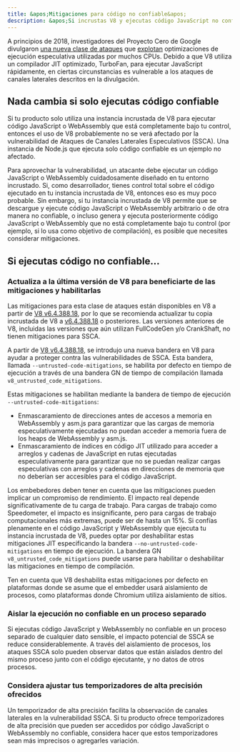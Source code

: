 ```yaml
---
title: &apos;Mitigaciones para código no confiable&apos;
description: &apos;Si incrustas V8 y ejecutas código JavaScript no confiable, habilita las mitigaciones de V8 para ayudar a protegerte contra ataques de canales laterales especulativos.&apos;
---
```

A principios de 2018, investigadores del Proyecto Cero de Google divulgaron [una nueva clase de ataques](https://googleprojectzero.blogspot.com/2018/01/reading-privileged-memory-with-side.html) que [explotan](https://security.googleblog.com/2018/01/more-details-about-mitigations-for-cpu_4.html) optimizaciones de ejecución especulativa utilizadas por muchos CPUs. Debido a que V8 utiliza un compilador JIT optimizado, TurboFan, para ejecutar JavaScript rápidamente, en ciertas circunstancias es vulnerable a los ataques de canales laterales descritos en la divulgación.

## Nada cambia si solo ejecutas código confiable

Si tu producto solo utiliza una instancia incrustada de V8 para ejecutar código JavaScript o WebAssembly que está completamente bajo tu control, entonces el uso de V8 probablemente no se verá afectado por la vulnerabilidad de Ataques de Canales Laterales Especulativos (SSCA). Una instancia de Node.js que ejecuta solo código confiable es un ejemplo no afectado.

Para aprovechar la vulnerabilidad, un atacante debe ejecutar un código JavaScript o WebAssembly cuidadosamente diseñado en tu entorno incrustado. Si, como desarrollador, tienes control total sobre el código ejecutado en tu instancia incrustada de V8, entonces eso es muy poco probable. Sin embargo, si tu instancia incrustada de V8 permite que se descargue y ejecute código JavaScript o WebAssembly arbitrario o de otra manera no confiable, o incluso genera y ejecuta posteriormente código JavaScript o WebAssembly que no está completamente bajo tu control (por ejemplo, si lo usa como objetivo de compilación), es posible que necesites considerar mitigaciones.

## Si ejecutas código no confiable…

### Actualiza a la última versión de V8 para beneficiarte de las mitigaciones y habilitarlas

Las mitigaciones para esta clase de ataques están disponibles en V8 a partir de [V8 v6.4.388.18](https://chromium.googlesource.com/v8/v8/+/e6eddfe4d1ed9d96b453d14b84ac19769388d8b1), por lo que se recomienda actualizar tu copia incrustada de V8 a [v6.4.388.18](https://chromium.googlesource.com/v8/v8/+/e6eddfe4d1ed9d96b453d14b84ac19769388d8b1) o posteriores. Las versiones anteriores de V8, incluidas las versiones que aún utilizan FullCodeGen y/o CrankShaft, no tienen mitigaciones para SSCA.

A partir de [V8 v6.4.388.18](https://chromium.googlesource.com/v8/v8/+/e6eddfe4d1ed9d96b453d14b84ac19769388d8b1), se introdujo una nueva bandera en V8 para ayudar a proteger contra las vulnerabilidades de SSCA. Esta bandera, llamada `--untrusted-code-mitigations`, se habilita por defecto en tiempo de ejecución a través de una bandera GN de tiempo de compilación llamada `v8_untrusted_code_mitigations`.

Estas mitigaciones se habilitan mediante la bandera de tiempo de ejecución `--untrusted-code-mitigations`:

- Enmascaramiento de direcciones antes de accesos a memoria en WebAssembly y asm.js para garantizar que las cargas de memoria especulativamente ejecutadas no puedan acceder a memoria fuera de los heaps de WebAssembly y asm.js.
- Enmascaramiento de índices en código JIT utilizado para acceder a arreglos y cadenas de JavaScript en rutas ejecutadas especulativamente para garantizar que no se puedan realizar cargas especulativas con arreglos y cadenas en direcciones de memoria que no deberían ser accesibles para el código JavaScript.

Los embebedores deben tener en cuenta que las mitigaciones pueden implicar un compromiso de rendimiento. El impacto real depende significativamente de tu carga de trabajo. Para cargas de trabajo como Speedometer, el impacto es insignificante, pero para cargas de trabajo computacionales más extremas, puede ser de hasta un 15%. Si confías plenamente en el código JavaScript y WebAssembly que ejecuta tu instancia incrustada de V8, puedes optar por deshabilitar estas mitigaciones JIT especificando la bandera `--no-untrusted-code-mitigations` en tiempo de ejecución. La bandera GN `v8_untrusted_code_mitigations` puede usarse para habilitar o deshabilitar las mitigaciones en tiempo de compilación.

Ten en cuenta que V8 deshabilita estas mitigaciones por defecto en plataformas donde se asume que el embedder usará aislamiento de procesos, como plataformas donde Chromium utiliza aislamiento de sitios.

### Aislar la ejecución no confiable en un proceso separado

Si ejecutas código JavaScript y WebAssembly no confiable en un proceso separado de cualquier dato sensible, el impacto potencial de SSCA se reduce considerablemente. A través del aislamiento de procesos, los ataques SSCA solo pueden observar datos que están aislados dentro del mismo proceso junto con el código ejecutante, y no datos de otros procesos.

### Considera ajustar tus temporizadores de alta precisión ofrecidos

Un temporizador de alta precisión facilita la observación de canales laterales en la vulnerabilidad SSCA. Si tu producto ofrece temporizadores de alta precisión que pueden ser accedidos por código JavaScript o WebAssembly no confiable, considera hacer que estos temporizadores sean más imprecisos o agregarles variación.
